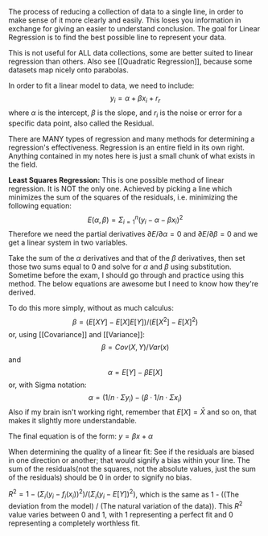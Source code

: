 
The process of reducing a collection of data to a single line, in order to make sense of it more clearly and easily. This loses you information in exchange for giving an easier to understand conclusion.
The goal for Linear Regression is to find the best possible line to represent your data.

This is not useful for ALL data collections, some are better suited to linear regression than others.
Also see [[Quadratic Regression]], because some datasets map nicely onto parabolas.

In order to fit a linear model to data, we need to include: $$y_i = \alpha + \beta x_i + r_r$$
where $\alpha$ is the intercept, $\beta$ is the slope, and $r_i$ is the noise or error for a specific data point, also called the Residual.

There are MANY types of regression and many methods for determining a regression's effectiveness. Regression is an entire field in its own right. Anything contained in my notes here is just a small chunk of what exists in the field.

**Least Squares Regression:**
This is one possible method of linear regression. It is NOT the only one.
Achieved by picking a line which minimizes the sum of the squares of the residuals, i.e. minimizing the following equation: $$E(\alpha,\beta) = \Sigma^n_{i=1}(y_i-\alpha - \beta x_i)^2$$
Therefore we need the partial derivatives $\partial E/\partial \alpha = 0$ and $\partial E /\partial \beta = 0$ and we get a linear system in two variables.

Take the sum of the $\alpha$ derivatives and that of the $\beta$ derivatives, then set those two sums equal to 0 and solve for $\alpha$ and $\beta$ using substitution.
Sometime before the exam, I should go through and practice using this method. The below equations are awesome but I need to know how they're derived.

To do this more simply, without as much calculus: $$\beta = (E[XY] - E[X]E[Y])/(E[X^2]-E[X]^2)$$
or, using [[Covariance]] and [[Variance]]: $$\beta = Cov(X,Y)/Var(x)$$ and $$\alpha = E[Y]-\beta E[X]$$
or, with Sigma notation: $$\alpha = (1/n \cdot \Sigma y_i) - (\beta \cdot 1/n \cdot \Sigma x_i)$$
Also if my brain isn't working right, remember that $E[X] = \bar{X}$ and so on, that makes it slightly more understandable.

The final equation is of the form: $y=\beta x + \alpha$

When determining the quality of a linear fit:
See if the residuals are biased in one direction or another; that would signify a bias within your line. The sum of the residuals(not the squares, not the absolute values, just the sum of the residuals) should be 0 in order to signify no bias.

$R^2 = 1 - (\Sigma_i(y_i - f_i(x_i))^2)/(\Sigma_i(y_i-E[Y])^2)$, which is the same as
1 - ((The deviation from the model) / (The natural variation of the data)).
This $R^2$ value varies between 0 and 1, with 1 representing a perfect fit and 0 representing a completely worthless fit.